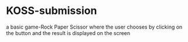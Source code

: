 # KOSS-submission
a basic game-Rock Paper Scissor where the user chooses by clicking on the button and the result is displayed on the screen

